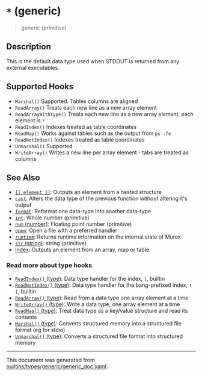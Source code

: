 # `*` (generic)

> generic (primitive)

## Description

This is the default data type used when STDOUT is returned from any external
executables.

## Supported Hooks

* `Marshal()`
    Supported. Tables columns are aligned
* `ReadArray()`
    Treats each new line as a new array element
* `ReadArrayWithType()`
    Treats each new line as a new array element, each element is `*` 
* `ReadIndex()`
    Indexes treated as table coordinates
* `ReadMap()`
    Works against tables such as the output from `ps -fe` 
* `ReadNotIndex()`
    Indexes treated as table coordinates
* `Unmarshal()`
    Supported
* `WriteArray()`
    Writes a new line per array element - tabs are treated as columns

## See Also

* [`[[ element ]]`](../parser/element.md):
  Outputs an element from a nested structure
* [`cast`](../commands/cast.md):
  Alters the data type of the previous function without altering it's output
* [`format`](../commands/format.md):
  Reformat one data-type into another data-type
* [`int`](../types/int.md):
  Whole number (primitive)
* [`num` (number)](../types/num.md):
  Floating point number (primitive)
* [`open`](../commands/open.md):
  Open a file with a preferred handler
* [`runtime`](../commands/runtime.md):
  Returns runtime information on the internal state of Murex
* [`str` (string)](../types/str.md):
  string (primitive)
* [index](../parser/item-index.md):
  Outputs an element from an array, map or table

### Read more about type hooks

- [`ReadIndex()` (type)](../apis/ReadIndex.md): Data type handler for the index, `[`, builtin
- [`ReadNotIndex()` (type)](../apis/ReadNotIndex.md): Data type handler for the bang-prefixed index, `![`, builtin
- [`ReadArray()` (type)](../apis/ReadArray.md): Read from a data type one array element at a time
- [`WriteArray()` (type)](../apis/WriteArray.md): Write a data type, one array element at a time
- [`ReadMap()` (type)](../apis/ReadMap.md): Treat data type as a key/value structure and read its contents
- [`Marshal()` (type)](../apis/Marshal.md): Converts structured memory into a structured file format (eg for stdio)
- [`Unmarshal()` (type)](../apis/Unmarshal.md): Converts a structured file format into structured memory

<hr/>

This document was generated from [builtins/types/generic/generic_doc.yaml](https://github.com/lmorg/murex/blob/master/builtins/types/generic/generic_doc.yaml).
